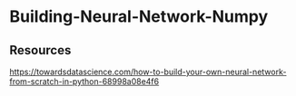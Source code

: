 # Building-Neural-Network-Numpy


## Resources
https://towardsdatascience.com/how-to-build-your-own-neural-network-from-scratch-in-python-68998a08e4f6
